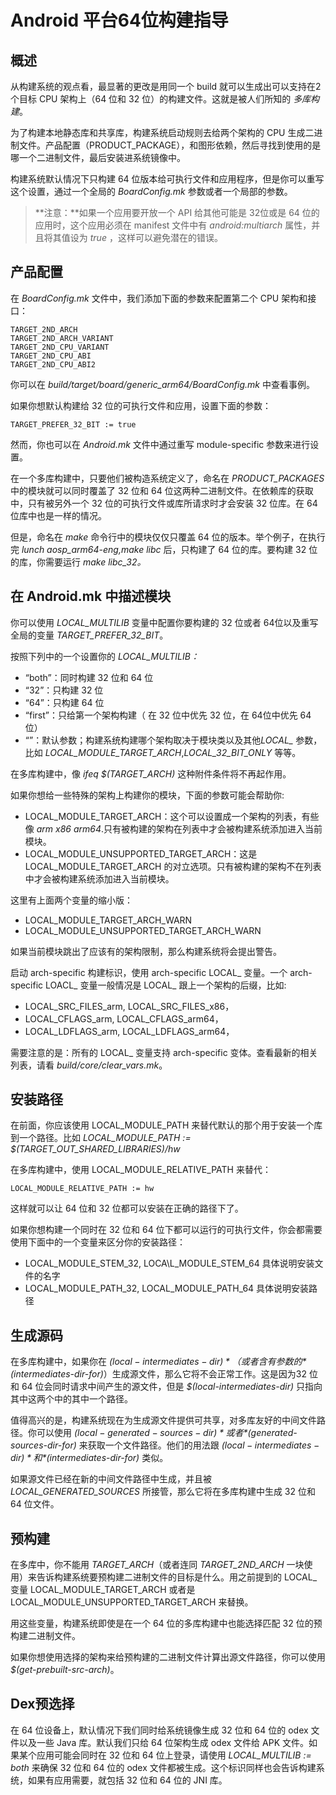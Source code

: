 # Android 平台64位构建指导

## 概述

从构建系统的观点看，最显著的更改是用同一个 build 就可以生成出可以支持在2个目标 CPU 架构上（64 位和 32 位）的构建文件。这就是被人们所知的 *多库构建*。

为了构建本地静态库和共享库，构建系统启动规则去给两个架构的 CPU 生成二进制文件。产品配置（PRODUCT_PACKAGE），和图形依赖，然后寻找到使用的是哪一个二进制文件，最后安装进系统镜像中。

构建系统默认情况下只构建 64 位版本给可执行文件和应用程序，但是你可以重写这个设置，通过一个全局的 *BoardConfig.mk* 参数或者一个局部的参数。

> **注意：**如果一个应用要开放一个 API 给其他可能是 32位或是 64 位的应用时，这个应用必须在 manifest 文件中有 *android:multiarch* 属性，并且将其值设为 *true* ，这样可以避免潜在的错误。


## 产品配置

在 *BoardConfig.mk* 文件中，我们添加下面的参数来配置第二个 CPU 架构和接口：

```
TARGET_2ND_ARCH
TARGET_2ND_ARCH_VARIANT
TARGET_2ND_CPU_VARIANT
TARGET_2ND_CPU_ABI
TARGET_2ND_CPU_ABI2
```

你可以在 *build/target/board/generic_arm64/BoardConfig.mk* 中查看事例。

如果你想默认构建给 32 位的可执行文件和应用，设置下面的参数：

```
TARGET_PREFER_32_BIT := true
```

然而，你也可以在 *Android.mk* 文件中通过重写 module-specific 参数来进行设置。

在一个多库构建中，只要他们被构造系统定义了，命名在 *PRODUCT_PACKAGES* 中的模块就可以同时覆盖了 32 位和 64 位这两种二进制文件。在依赖库的获取中，只有被另外一个 32 位的可执行文件或库所请求时才会安装 32 位库。在 64 位库中也是一样的情况。

但是，命名在 *make* 命令行中的模块仅仅只覆盖 64 位的版本。举个例子，在执行完 *lunch aosp_arm64-eng,make libc* 后，只构建了 64 位的库。要构建 32 位的库，你需要运行 *make libc_32。*

## 在 Android.mk 中描述模块

你可以使用 *LOCAL_MULTILIB* 变量中配置你要构建的 32 位或者 64位以及重写全局的变量 *TARGET_PREFER_32_BIT*。

按照下列中的一个设置你的 *LOCAL_MULTILIB：*

* “both”：同时构建 32 位和 64 位
* “32”：只构建 32 位
* “64”：只构建 64 位
* “first”：只给第一个架构构建（ 在 32 位中优先 32 位，在 64位中优先 64 位）
* “”：默认参数；构建系统构建哪个架构取决于模块类以及其他*LOCAL_* 参数，比如 *LOCAL_MODULE_TARGET_ARCH*,*LOCAL_32_BIT_ONLY* 等等。

在多库构建中，像 *ifeq $(TARGET_ARCH)* 这种附件条件将不再起作用。

如果你想给一些特殊的架构上构建你的模块，下面的参数可能会帮助你:

* LOCAL\_MODULE\_TARGET\_ARCH：这个可以设置成一个架构的列表，有些像 *arm x86 arm64*.只有被构建的架构在列表中才会被构建系统添加进入当前模块。
* LOCAL\_MODULE\_UNSUPPORTED\_TARGET\_ARCH：这是 LOCAL\_MODULE\_TARGET\_ARCH 的对立选项。只有被构建的架构不在列表中才会被构建系统添加进入当前模块。

这里有上面两个变量的缩小版：

* LOCAL\_MODULE\_TARGET\_ARCH\_WARN 
* LOCAL\_MODULE\_UNSUPPORTED\_TARGET\_ARCH\_WARN

如果当前模块跳出了应该有的架构限制，那么构建系统将会提出警告。

启动 arch-specific 构建标识，使用 arch-specific LOCAL_ 变量。一个 arch-specific LOACL_ 变量一般情况是 LOCAL_ 跟上一个架构的后缀，比如:

* LOCAL\_SRC\_FILES\_arm, LOCAL\_SRC\_FILES\_x86，
* LOCAL\_CFLAGS\_arm, LOCAL\_CFLAGS\_arm64，
* LOCAL\_LDFLAGS\_arm, LOCAL\_LDFLAGS\_arm64，

需要注意的是：所有的 LOCAL_ 变量支持 arch-specific 变体。查看最新的相关列表，请看 *build/core/clear_vars.mk*。

## 安装路径

在前面，你应该使用 LOCAL_MODULE_PATH 来替代默认的那个用于安装一个库到一个路径。比如 *LOCAL\_MODULE\_PATH := $(TARGET\_OUT\_SHARED\_LIBRARIES)/hw*

在多库构建中，使用 LOCAL\_MODULE\_RELATIVE\_PATH 来替代：

```
LOCAL_MODULE_RELATIVE_PATH := hw
```

这样就可以让 64 位和 32 位都可以安装在正确的路径下了。

如果你想构建一个同时在 32 位和 64 位下都可以运行的可执行文件，你会都需要使用下面中的一个变量来区分你的安装路径：

* LOCAL\_MODULE\_STEM\_32, LOCA\L\_MODULE\_STEM\_64 具体说明安装文件的名字
* LOCAL\_MODULE\_PATH\_32, LOCAL\_MODULE\_PATH\_64 具体说明安装路径

## 生成源码

在多库构建中，如果你在 *$(local-intermediates-dir)*（或者含有参数的 *$(intermediates-dir-for)*）生成源文件，那么它将不会正常工作。这是因为32 位和 64 位会同时请求中间产生的源文件，但是 *$(local-intermediates-dir)* 只指向其中这两个中的其中一个路径。

值得高兴的是，构建系统现在为生成源文件提供可共享，对多库友好的中间文件路径。你可以使用 *$(local-generated-sources-dir)* 或者 *$(generated-sources-dir-for)* 来获取一个文件路径。他们的用法跟 *$(local-intermediates-dir)* 和 *$(intermediates-dir-for)* 类似。

如果源文件已经在新的中间文件路径中生成，并且被 *LOCAL_GENERATED_SOURCES* 所接管，那么它将在多库构建中生成 32 位和 64 位文件。

## 预构建

在多库中，你不能用 *TARGET_ARCH*（或者连同 *TARGET_2ND_ARCH* 一块使用）来告诉构建系统要预构建二进制文件的目标是什么。用之前提到的 LOCAL_ 变量 LOCAL\_MODULE\_TARGET\_ARCH 或者是 LOCAL\_MODULE\_UNSUPPORTED\_TARGET\_ARCH 来替换。

用这些变量，构建系统即使是在一个 64 位的多库构建中也能选择匹配 32 位的预构建二进制文件。

如果你想使用选择的架构来给预构建的二进制文件计算出源文件路径，你可以使用 *$(get-prebuilt-src-arch)*。

## Dex预选择

在 64 位设备上，默认情况下我们同时给系统镜像生成 32 位和 64 位的 odex 文件以及一些 Java 库。默认我们只给 64 位架构生成 odex 文件给 APK 文件。如果某个应用可能会同时在 32 位和 64 位上登录，请使用 *LOCAL_MULTILIB := both* 来确保 32 位和 64 位的 odex 文件都被生成。这个标识同样也会告诉构建系统，如果有应用需要，就包括 32 位和 64 位的 JNI 库。


